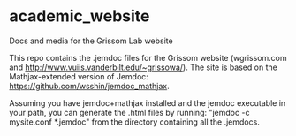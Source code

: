 # academic_website
Docs and media for the Grissom Lab website

This repo contains the .jemdoc files for the Grissom website (wgrissom.com and http://www.vuiis.vanderbilt.edu/~grissowa/). The site is based on the Mathjax-extended version of Jemdoc: https://github.com/wsshin/jemdoc_mathjax.

Assuming you have jemdoc+mathjax installed and the jemdoc executable in your path, you can generate the .html files by running: "jemdoc -c mysite.conf *.jemdoc" from the directory containing all the .jemdocs. 
